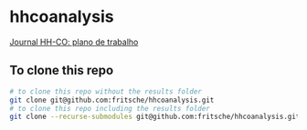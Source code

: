 # hhcoanalysis
[Journal HH-CO: plano de trabalho](https://docs.google.com/document/d/1SOeRwdbGiuiMp4ZVg0HF2Y67EyV7X0lmJbQFGMVpsgE/edit?usp=sharing)

## To clone this repo 

```bash
# to clone this repo without the results folder
git clone git@github.com:fritsche/hhcoanalysis.git
# to clone this repo including the results folder
git clone --recurse-submodules git@github.com:fritsche/hhcoanalysis.git
```
